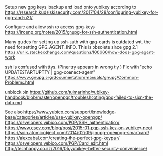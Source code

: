 Setup new gpg keys, backup and load onto yubikey according to https://research.kudelskisecurity.com/2017/04/28/configuring-yubikey-for-gpg-and-u2f/

Configure and allow  ssh to access gpg-keys 
https://incenp.org/notes/2015/gnupg-for-ssh-authentication.html

Many guides for setting up ssh-auth with gpg-cards is outdated wrt. the need for setting GPG_AGENT_INFO. This is obsolete since gpg 2.1 
https://unix.stackexchange.com/questions/188668/how-does-gpg-agent-work

ssh is confused with ttys. (Pinentry appears in wrong tty ) Fix with  "echo UPDATESTARTUPTTY | gpg-connect-agent" 
https://www.gnupg.org/documentation/manuals/gnupg/Common-Problems.html 

unblock pin
https://github.com/ruimarinho/yubikey-handbook/blob/master/openpgp/troubleshooting/gpg-failed-to-sign-the-data.md

See also
https://www.yubico.com/support/knowledge-base/categories/articles/use-yubikey-openpgp/
https://developers.yubico.com/PGP/SSH_authentication/
https://www.esev.com/blog/post/2015-01-pgp-ssh-key-on-yubikey-neo/
https://spin.atomicobject.com/2014/02/09/gnupg-openpgp-smartcard/
https://alexcabal.com/creating-the-perfect-gpg-keypair/
https://developers.yubico.com/PGP/Card_edit.html
http://techhappy.co.nz/2016/05/yubikey-better-security-convenience/
